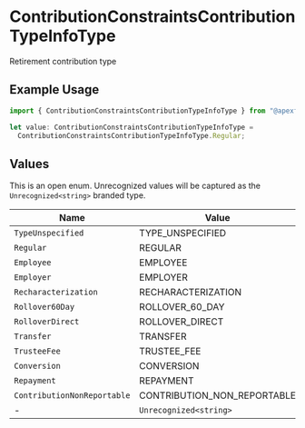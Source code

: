 # ContributionConstraintsContributionTypeInfoType

Retirement contribution type

## Example Usage

```typescript
import { ContributionConstraintsContributionTypeInfoType } from "@apexfintechsolutions/ascend-sdk/models/components";

let value: ContributionConstraintsContributionTypeInfoType =
  ContributionConstraintsContributionTypeInfoType.Regular;
```

## Values

This is an open enum. Unrecognized values will be captured as the `Unrecognized<string>` branded type.

| Name                        | Value                       |
| --------------------------- | --------------------------- |
| `TypeUnspecified`           | TYPE_UNSPECIFIED            |
| `Regular`                   | REGULAR                     |
| `Employee`                  | EMPLOYEE                    |
| `Employer`                  | EMPLOYER                    |
| `Recharacterization`        | RECHARACTERIZATION          |
| `Rollover60Day`             | ROLLOVER_60_DAY             |
| `RolloverDirect`            | ROLLOVER_DIRECT             |
| `Transfer`                  | TRANSFER                    |
| `TrusteeFee`                | TRUSTEE_FEE                 |
| `Conversion`                | CONVERSION                  |
| `Repayment`                 | REPAYMENT                   |
| `ContributionNonReportable` | CONTRIBUTION_NON_REPORTABLE |
| -                           | `Unrecognized<string>`      |